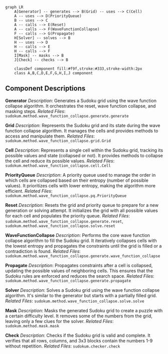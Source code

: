 ```mermaid
graph LR
    A[Generator] -- generates --> B(Grid) -- uses --> C(Cell)
    A -- uses --> D(PriorityQueue)
    B -- uses --> C
    A -- calls --> E(Reset)
    A -- calls --> F(WaveFunctionCollapse)
    F -- calls --> G(Propagate)
    H[Solver] -- solves --> B
    H -- uses --> D
    H -- calls --> E
    H -- calls --> F
    I[Mask] -- masks --> B
    J[Check] -- checks --> B

    classDef component fill:#f9f,stroke:#333,stroke-width:2px
    class A,B,C,D,E,F,G,H,I,J component
```

## Component Descriptions

**Generator**
*Description*: Generates a Sudoku grid using the wave function collapse algorithm. It orchestrates the reset, wave function collapse, and masking steps.
*Related Files*: `sudokum.method.wave_function_collapse.generate.generate`

**Grid**
*Description*: Represents the Sudoku grid and its state during the wave function collapse algorithm. It manages the cells and provides methods to access and manipulate them.
*Related Files*: `sudokum.method.wave_function_collapse.grid.Grid`

**Cell**
*Description*: Represents a single cell within the Sudoku grid, tracking its possible values and state (collapsed or not). It provides methods to collapse the cell and reduce its possible values.
*Related Files*: `sudokum.method.wave_function_collapse.cell.Cell`

**PriorityQueue**
*Description*: A priority queue used to manage the order in which cells are collapsed based on their entropy (number of possible values). It prioritizes cells with lower entropy, making the algorithm more efficient.
*Related Files*: `sudokum.method.wave_function_collapse.pq.PriorityQueue`

**Reset**
*Description*: Resets the grid and priority queue to prepare for a new generation or solving attempt. It initializes the grid with all possible values for each cell and populates the priority queue.
*Related Files*: `sudokum.method.wave_function_collapse.generate.reset`, `sudokum.method.wave_function_collapse.solve.reset`

**WaveFunctionCollapse**
*Description*: Performs the core wave function collapse algorithm to fill the Sudoku grid. It iteratively collapses cells with the lowest entropy and propagates the constraints until the grid is filled or a contradiction is found.
*Related Files*: `sudokum.method.wave_function_collapse.generate.wave_function_collapse`

**Propagate**
*Description*: Propagates constraints after a cell is collapsed, updating the possible values of neighboring cells. This ensures that the Sudoku rules are enforced and reduces the search space.
*Related Files*: `sudokum.method.wave_function_collapse.generate.propagate`

**Solver**
*Description*: Solves a Sudoku grid using the wave function collapse algorithm. It's similar to the generator but starts with a partially filled grid.
*Related Files*: `sudokum.method.wave_function_collapse.solve.solve`

**Mask**
*Description*: Masks the generated Sudoku grid to create a puzzle with a certain difficulty level. It removes some of the numbers from the grid, leaving only a few clues for the solver.
*Related Files*: `sudokum.method.mask.mask`

**Check**
*Description*: Checks if the Sudoku grid is valid and complete. It verifies that all rows, columns, and 3x3 blocks contain the numbers 1-9 without repetition.
*Related Files*: `sudokum.checker.check`